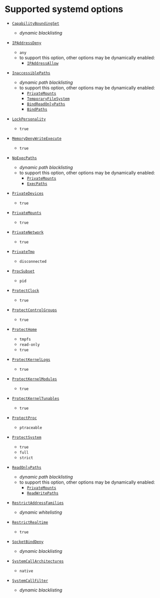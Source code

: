# Supported systemd options

- [`CapabilityBoundingSet`](https://www.freedesktop.org/software/systemd/man/latest/systemd.directives.html#CapabilityBoundingSet=)

  - *dynamic blacklisting*

- [`IPAddressDeny`](https://www.freedesktop.org/software/systemd/man/latest/systemd.directives.html#IPAddressDeny=)

  - `any`
  - to support this option, other options may be dynamically enabled:
    - [`IPAddressAllow`](https://www.freedesktop.org/software/systemd/man/latest/systemd.directives.html#IPAddressAllow=)

- [`InaccessiblePaths`](https://www.freedesktop.org/software/systemd/man/latest/systemd.directives.html#InaccessiblePaths=)

  - *dynamic path blacklisting*
  - to support this option, other options may be dynamically enabled:
    - [`PrivateMounts`](https://www.freedesktop.org/software/systemd/man/latest/systemd.directives.html#PrivateMounts=)
    - [`TemporaryFileSystem`](https://www.freedesktop.org/software/systemd/man/latest/systemd.directives.html#TemporaryFileSystem=)
    - [`BindReadOnlyPaths`](https://www.freedesktop.org/software/systemd/man/latest/systemd.directives.html#BindReadOnlyPaths=)
    - [`BindPaths`](https://www.freedesktop.org/software/systemd/man/latest/systemd.directives.html#BindPaths=)

- [`LockPersonality`](https://www.freedesktop.org/software/systemd/man/latest/systemd.directives.html#LockPersonality=)

  - `true`

- [`MemoryDenyWriteExecute`](https://www.freedesktop.org/software/systemd/man/latest/systemd.directives.html#MemoryDenyWriteExecute=)

  - `true`

- [`NoExecPaths`](https://www.freedesktop.org/software/systemd/man/latest/systemd.directives.html#NoExecPaths=)

  - *dynamic path blacklisting*
  - to support this option, other options may be dynamically enabled:
    - [`PrivateMounts`](https://www.freedesktop.org/software/systemd/man/latest/systemd.directives.html#PrivateMounts=)
    - [`ExecPaths`](https://www.freedesktop.org/software/systemd/man/latest/systemd.directives.html#ExecPaths=)

- [`PrivateDevices`](https://www.freedesktop.org/software/systemd/man/latest/systemd.directives.html#PrivateDevices=)

  - `true`

- [`PrivateMounts`](https://www.freedesktop.org/software/systemd/man/latest/systemd.directives.html#PrivateMounts=)

  - `true`

- [`PrivateNetwork`](https://www.freedesktop.org/software/systemd/man/latest/systemd.directives.html#PrivateNetwork=)

  - `true`

- [`PrivateTmp`](https://www.freedesktop.org/software/systemd/man/latest/systemd.directives.html#PrivateTmp=)

  - `disconnected`

- [`ProcSubset`](https://www.freedesktop.org/software/systemd/man/latest/systemd.directives.html#ProcSubset=)

  - `pid`

- [`ProtectClock`](https://www.freedesktop.org/software/systemd/man/latest/systemd.directives.html#ProtectClock=)

  - `true`

- [`ProtectControlGroups`](https://www.freedesktop.org/software/systemd/man/latest/systemd.directives.html#ProtectControlGroups=)

  - `true`

- [`ProtectHome`](https://www.freedesktop.org/software/systemd/man/latest/systemd.directives.html#ProtectHome=)

  - `tmpfs`
  - `read-only`
  - `true`

- [`ProtectKernelLogs`](https://www.freedesktop.org/software/systemd/man/latest/systemd.directives.html#ProtectKernelLogs=)

  - `true`

- [`ProtectKernelModules`](https://www.freedesktop.org/software/systemd/man/latest/systemd.directives.html#ProtectKernelModules=)

  - `true`

- [`ProtectKernelTunables`](https://www.freedesktop.org/software/systemd/man/latest/systemd.directives.html#ProtectKernelTunables=)

  - `true`

- [`ProtectProc`](https://www.freedesktop.org/software/systemd/man/latest/systemd.directives.html#ProtectProc=)

  - `ptraceable`

- [`ProtectSystem`](https://www.freedesktop.org/software/systemd/man/latest/systemd.directives.html#ProtectSystem=)

  - `true`
  - `full`
  - `strict`

- [`ReadOnlyPaths`](https://www.freedesktop.org/software/systemd/man/latest/systemd.directives.html#ReadOnlyPaths=)

  - *dynamic path blacklisting*
  - to support this option, other options may be dynamically enabled:
    - [`PrivateMounts`](https://www.freedesktop.org/software/systemd/man/latest/systemd.directives.html#PrivateMounts=)
    - [`ReadWritePaths`](https://www.freedesktop.org/software/systemd/man/latest/systemd.directives.html#ReadWritePaths=)

- [`RestrictAddressFamilies`](https://www.freedesktop.org/software/systemd/man/latest/systemd.directives.html#RestrictAddressFamilies=)

  - *dynamic whitelisting*

- [`RestrictRealtime`](https://www.freedesktop.org/software/systemd/man/latest/systemd.directives.html#RestrictRealtime=)

  - `true`

- [`SocketBindDeny`](https://www.freedesktop.org/software/systemd/man/latest/systemd.directives.html#SocketBindDeny=)

  - *dynamic blacklisting*

- [`SystemCallArchitectures`](https://www.freedesktop.org/software/systemd/man/latest/systemd.directives.html#SystemCallArchitectures=)

  - `native`

- [`SystemCallFilter`](https://www.freedesktop.org/software/systemd/man/latest/systemd.directives.html#SystemCallFilter=)

  - *dynamic blacklisting*
